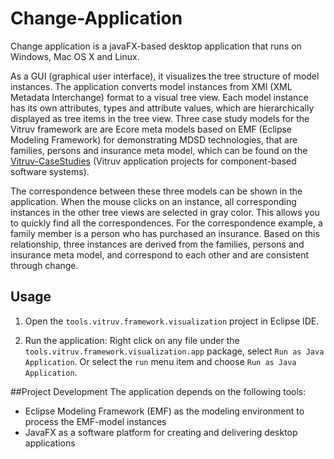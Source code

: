 # Change-Application
Change application is a javaFX-based desktop application that runs on Windows, Mac OS X and Linux. 

As a GUI (graphical user interface), it visualizes the tree structure of model instances. The application converts model instances from XMI (XML Metadata Interchange) format to a visual tree view. Each model instance has its own attributes, types and attribute values, which are hierarchically displayed as tree items in the tree view. Three case study models for the Vitruv framework are are Ecore meta models based on EMF (Eclipse Modeling Framework) for demonstrating MDSD technologies, that are families, persons and insurance meta model, which can be found on the [Vitruv-CaseStudies](https://github.com/vitruv-tools/Vitruv-CaseStudies) (Vitruv application projects for component-based software systems).

The correspondence between these three models can be shown in the application. When the mouse clicks on an instance, all corresponding instances in the other tree views are selected in gray color. This allows you to quickly find all the correspondences. For the correspondence example, a family member is a person who has purchased an insurance. Based on this relationship, three instances are derived from the families, persons and insurance meta model, and correspond to each other and are consistent through change.

## Usage

1. Open the `tools.vitruv.framework.visualization` project in Eclipse IDE.

2. Run the application:
Right click on any file under the `tools.vitruv.framework.visualization.app` package, select `Run as Java Application`. Or select the `run` menu item and choose `Run as Java Application`.

##Project Development
The application depends on the following tools:
+ Eclipse Modeling Framework (EMF) as the modeling environment to process the EMF-model instances
+ JavaFX as a software platform for creating and delivering desktop applications


